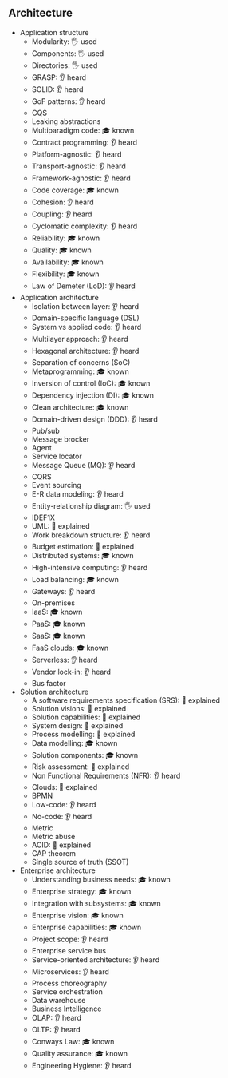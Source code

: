 ## Architecture

- Application structure
  - Modularity: 🖐️ used
  - Components: 🖐️ used
  - Directories: 🖐️ used
  - GRASP: 👂 heard
  - SOLID: 👂 heard
  - GoF patterns: 👂 heard
  - CQS
  - Leaking abstractions
  - Multiparadigm code: 🎓 known
  - Contract programming: 👂 heard
  - Platform-agnostic: 👂 heard
  - Transport-agnostic: 👂 heard
  - Framework-agnostic: 👂 heard
  - Code coverage: 🎓 known
  - Cohesion: 👂 heard
  - Coupling: 👂 heard
  - Cyclomatic complexity: 👂 heard
  - Reliability: 🎓 known
  - Quality: 🎓 known
  - Availability: 🎓 known
  - Flexibility: 🎓 known
  - Law of Demeter (LoD): 👂 heard
- Application architecture
  - Isolation between layer: 👂 heard
  - Domain-specific language (DSL)
  - System vs applied code: 👂 heard
  - Multilayer approach: 👂 heard
  - Hexagonal architecture: 👂 heard
  - Separation of concerns (SoC)
  - Metaprogramming: 🎓 known
  - Inversion of control (IoC): 🎓 known
  - Dependency injection (DI): 🎓 known
  - Clean architecture: 🎓 known
  - Domain-driven design (DDD): 👂 heard
  - Pub/sub
  - Message brocker
  - Agent
  - Service locator
  - Message Queue (MQ): 👂 heard
  - CQRS
  - Event sourcing
  - E-R data modeling: 👂 heard
  - Entity-relationship diagram: 🖐️ used
  - IDEF1X
  - UML: 🙋 explained
  - Work breakdown structure: 👂 heard
  - Budget estimation: 🙋 explained
  - Distributed systems: 🎓 known
  - High-intensive computing: 👂 heard
  - Load balancing: 🎓 known
  - Gateways: 👂 heard
  - On-premises
  - IaaS: 🎓 known
  - PaaS: 🎓 known
  - SaaS: 🎓 known
  - FaaS clouds: 🎓 known
  - Serverless: 👂 heard
  - Vendor lock-in: 👂 heard
  - Bus factor
- Solution architecture
  - A software requirements specification (SRS): 🙋 explained
  - Solution visions: 🙋 explained
  - Solution capabilities: 🙋 explained
  - System design: 🙋 explained
  - Process modelling: 🙋 explained
  - Data modelling: 🎓 known
  - Solution components: 🎓 known
  - Risk assessment: 🙋 explained
  - Non Functional Requirements (NFR): 👂 heard
  - Clouds: 🙋 explained
  - BPMN
  - Low-code: 👂 heard
  - No-code: 👂 heard
  - Metric
  - Metric abuse
  - ACID: 🙋 explained
  - CAP theorem
  - Single source of truth (SSOT)
- Enterprise architecture
  - Understanding business needs: 🎓 known
  - Enterprise strategy: 🎓 known
  - Integration with subsystems: 🎓 known
  - Enterprise vision: 🎓 known
  - Enterprise capabilities: 🎓 known
  - Project scope: 👂 heard
  - Enterprise service bus
  - Service-oriented architecture: 👂 heard
  - Microservices: 👂 heard
  - Process choreography
  - Service orchestration
  - Data warehouse
  - Business Intelligence
  - OLAP: 👂 heard
  - OLTP: 👂 heard
  - Conways Law: 🎓 known
  - Quality assurance: 🎓 known
  - Engineering Hygiene: 👂 heard
